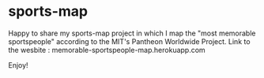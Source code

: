 # sports-map

Happy to share my sports-map project in which I map the "most memorable sportspeople" according to the MIT's Pantheon Worldwide Project. 
Link to the wesbite : memorable-sportspeople-map.herokuapp.com

Enjoy!
